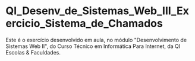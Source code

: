 # QI_Desenv_de_Sistemas_Web_III_Exercicio_Sistema_de_Chamados
Este é o exercício desenvolvido em aula, no módulo "Desenvolvimento de Sistemas Web II", do Curso Técnico em Informática Para Internet, da QI Escolas &amp; Faculdades.

